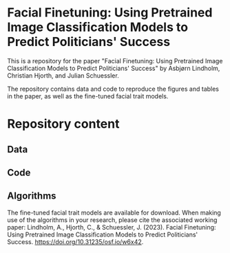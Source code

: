 # Facial Finetuning: Using Pretrained Image Classification Models to Predict Politicians' Success
This is a repository for the paper "Facial Finetuning: Using Pretrained Image Classification Models to Predict Politicians' Success" by Asbjørn Lindholm, Christian Hjorth, and Julian Schuessler.

The repository contains data and code to reproduce the figures and tables in the paper, as well as the fine-tuned facial trait models.

# Repository content

## Data


## Code


## Algorithms 
The fine-tuned facial trait models are available for download. When making use of the algorithms in your research, please cite the associated working paper:
Lindholm, A., Hjorth, C., & Schuessler, J. (2023). Facial Finetuning: Using Pretrained Image Classification Models to Predict Politicians' Success. https://doi.org/10.31235/osf.io/w6x42.


